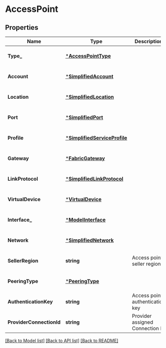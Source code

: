 # AccessPoint

## Properties
Name | Type | Description | Notes
------------ | ------------- | ------------- | -------------
**Type_** | [***AccessPointType**](AccessPointType.md) |  | [optional] [default to null]
**Account** | [***SimplifiedAccount**](SimplifiedAccount.md) |  | [optional] [default to null]
**Location** | [***SimplifiedLocation**](SimplifiedLocation.md) |  | [optional] [default to null]
**Port** | [***SimplifiedPort**](SimplifiedPort.md) |  | [optional] [default to null]
**Profile** | [***SimplifiedServiceProfile**](SimplifiedServiceProfile.md) |  | [optional] [default to null]
**Gateway** | [***FabricGateway**](FabricGateway.md) |  | [optional] [default to null]
**LinkProtocol** | [***SimplifiedLinkProtocol**](SimplifiedLinkProtocol.md) |  | [optional] [default to null]
**VirtualDevice** | [***VirtualDevice**](VirtualDevice.md) |  | [optional] [default to null]
**Interface_** | [***ModelInterface**](Interface.md) |  | [optional] [default to null]
**Network** | [***SimplifiedNetwork**](SimplifiedNetwork.md) |  | [optional] [default to null]
**SellerRegion** | **string** | Access point seller region | [optional] [default to null]
**PeeringType** | [***PeeringType**](PeeringType.md) |  | [optional] [default to null]
**AuthenticationKey** | **string** | Access point authentication key | [optional] [default to null]
**ProviderConnectionId** | **string** | Provider assigned Connection Id | [optional] [default to null]

[[Back to Model list]](../README.md#documentation-for-models) [[Back to API list]](../README.md#documentation-for-api-endpoints) [[Back to README]](../README.md)

